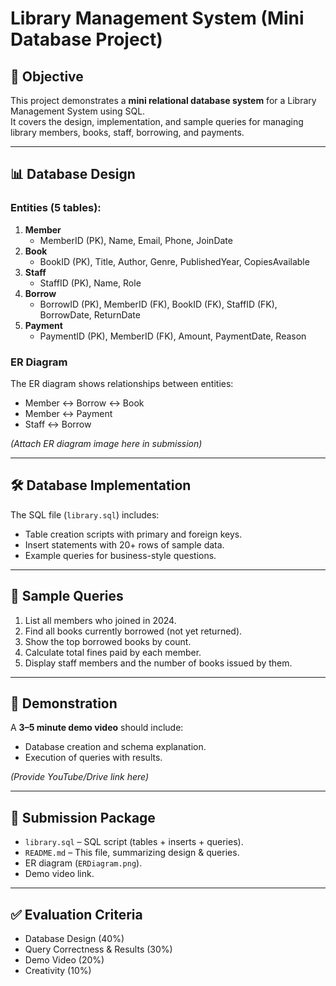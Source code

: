# Library Management System (Mini Database Project)

## 📌 Objective
This project demonstrates a **mini relational database system** for a Library Management System using SQL.  
It covers the design, implementation, and sample queries for managing library members, books, staff, borrowing, and payments.

---

## 📊 Database Design
### Entities (5 tables):
1. **Member**
   - MemberID (PK), Name, Email, Phone, JoinDate
2. **Book**
   - BookID (PK), Title, Author, Genre, PublishedYear, CopiesAvailable
3. **Staff**
   - StaffID (PK), Name, Role
4. **Borrow**
   - BorrowID (PK), MemberID (FK), BookID (FK), StaffID (FK), BorrowDate, ReturnDate
5. **Payment**
   - PaymentID (PK), MemberID (FK), Amount, PaymentDate, Reason

### ER Diagram
The ER diagram shows relationships between entities:
- Member ↔ Borrow ↔ Book
- Member ↔ Payment
- Staff ↔ Borrow

*(Attach ER diagram image here in submission)*

---

## 🛠️ Database Implementation
The SQL file (`library.sql`) includes:
- Table creation scripts with primary and foreign keys.
- Insert statements with 20+ rows of sample data.
- Example queries for business-style questions.

---

## 📜 Sample Queries
1. List all members who joined in 2024.  
2. Find all books currently borrowed (not yet returned).  
3. Show the top borrowed books by count.  
4. Calculate total fines paid by each member.  
5. Display staff members and the number of books issued by them.

---

## 🎥 Demonstration
A **3–5 minute demo video** should include:
- Database creation and schema explanation.
- Execution of queries with results.

*(Provide YouTube/Drive link here)*

---

## 📂 Submission Package
- `library.sql` – SQL script (tables + inserts + queries).  
- `README.md` – This file, summarizing design & queries.  
- ER diagram (`ERDiagram.png`).  
- Demo video link.  

---

## ✅ Evaluation Criteria
- Database Design (40%)  
- Query Correctness & Results (30%)  
- Demo Video (20%)  
- Creativity (10%)  
